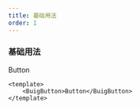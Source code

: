 ```yaml
---
title: 基础用法
order: 1
---
```


### 基础用法

<div class="demo-row">
  <BuigButton>Button</BuigButton>
</div>

```vue
<template>
    <BuigButton>Button</BuigButton>
</template>
```
